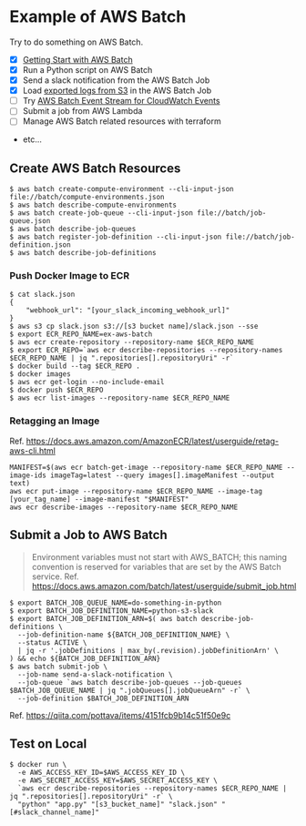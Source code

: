 # Example of AWS Batch

Try to do something on AWS Batch.

- [x] [Getting Start with AWS Batch](https://gist.github.com/doi-t/01e5241c9595e7b8e3540f0125bd4519)
- [x] Run a Python script on AWS Batch
- [x] Send a slack notification from the AWS Batch Job
- [x] Load [exported logs from S3](https://github.com/doi-t/aws-lambda-cloudwatch-logs-exporter) in the AWS Batch Job
- [ ] Try [AWS Batch Event Stream for CloudWatch Events](https://docs.aws.amazon.com/batch/latest/userguide/cloudwatch_event_stream.html)
- [ ] Submit a job from AWS Lambda
- [ ] Manage AWS Batch related resources with terraform
- etc...

## Create AWS Batch Resources
```shell
$ aws batch create-compute-environment --cli-input-json file://batch/compute-environments.json
$ aws batch describe-compute-environments
$ aws batch create-job-queue --cli-input-json file://batch/job-queue.json
$ aws batch describe-job-queues
$ aws batch register-job-definition --cli-input-json file://batch/job-definition.json
$ aws batch describe-job-definitions
```


### Push Docker Image to ECR
```shell
$ cat slack.json
{
    "webhook_url": "[your_slack_incoming_webhook_url]"
}
$ aws s3 cp slack.json s3://[s3 bucket name]/slack.json --sse
$ export ECR_REPO_NAME=ex-aws-batch
$ aws ecr create-repository --repository-name $ECR_REPO_NAME
$ export ECR_REPO=`aws ecr describe-repositories --repository-names $ECR_REPO_NAME | jq ".repositories[].repositoryUri" -r`
$ docker build --tag $ECR_REPO .
$ docker images
$ aws ecr get-login --no-include-email
$ docker push $ECR_REPO
$ aws ecr list-images --repository-name $ECR_REPO_NAME
```

### Retagging an Image
Ref. https://docs.aws.amazon.com/AmazonECR/latest/userguide/retag-aws-cli.html
```
MANIFEST=$(aws ecr batch-get-image --repository-name $ECR_REPO_NAME --image-ids imageTag=latest --query images[].imageManifest --output text)
aws ecr put-image --repository-name $ECR_REPO_NAME --image-tag [your_tag_name] --image-manifest "$MANIFEST"
aws ecr describe-images --repository-name $ECR_REPO_NAME
```

## Submit a Job to AWS Batch

> Environment variables must not start with AWS_BATCH; this naming convention is reserved for variables that are set by the AWS Batch service.
> Ref. https://docs.aws.amazon.com/batch/latest/userguide/submit_job.html

```shell
$ export BATCH_JOB_QUEUE_NAME=do-something-in-python
$ export BATCH_JOB_DEFINITION_NAME=python-s3-slack
$ export BATCH_JOB_DEFINITION_ARN=$( aws batch describe-job-definitions \
  --job-definition-name ${BATCH_JOB_DEFINITION_NAME} \
  --status ACTIVE \
  | jq -r '.jobDefinitions | max_by(.revision).jobDefinitionArn' \
) && echo ${BATCH_JOB_DEFINITION_ARN}
$ aws batch submit-job \
  --job-name send-a-slack-notification \
  --job-queue `aws batch describe-job-queues --job-queues $BATCH_JOB_QUEUE_NAME | jq ".jobQueues[].jobQueueArn" -r` \
  --job-definition $BATCH_JOB_DEFINITION_ARN
```
Ref. https://qiita.com/pottava/items/4151fcb9b14c51f50e9c

## Test on Local
```shell
$ docker run \
  -e AWS_ACCESS_KEY_ID=$AWS_ACCESS_KEY_ID \
  -e AWS_SECRET_ACCESS_KEY=$AWS_SECRET_ACCESS_KEY \
  `aws ecr describe-repositories --repository-names $ECR_REPO_NAME | jq ".repositories[].repositoryUri" -r` \
  "python" "app.py" "[s3_bucket_name]" "slack.json" "[#slack_channel_name]"
```
